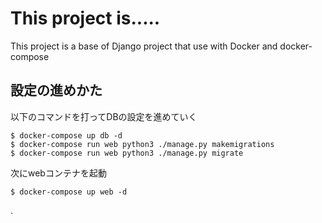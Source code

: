 # This project is.....
This project is a base of Django project that use with Docker and docker-compose

## 設定の進めかた
以下のコマンドを打ってDBの設定を進めていく
```
$ docker-compose up db -d
$ docker-compose run web python3 ./manage.py makemigrations
$ docker-compose run web python3 ./manage.py migrate
```
次にwebコンテナを起動
```
$ docker-compose up web -d
```
.
